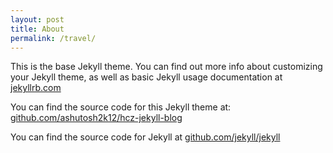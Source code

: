 ```yaml
---
layout: post
title: About
permalink: /travel/
---
```


This is the base Jekyll theme. You can find out more info about customizing your Jekyll theme, as well as basic Jekyll usage documentation at [jekyllrb.com](http://jekyllrb.com/)

You can find the source code for this Jekyll theme at: [github.com/ashutosh2k12/hcz-jekyll-blog](https://github.com/ashutosh2k12/hcz-jekyll-blog)

You can find the source code for Jekyll at [github.com/jekyll/jekyll](https://github.com/jekyll/jekyll)
